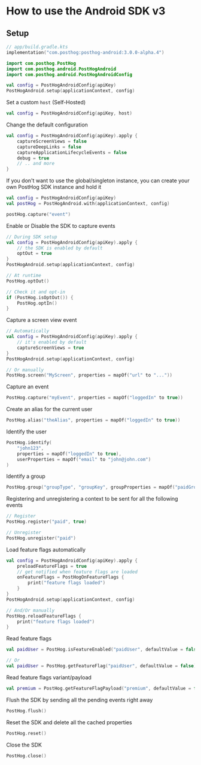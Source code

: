 How to use the Android SDK v3
============

## Setup

```kotlin
// app/build.gradle.kts
implementation("com.posthog:posthog-android:3.0.0-alpha.4")
```

```kotlin
import com.posthog.PostHog
import com.posthog.android.PostHogAndroid
import com.posthog.android.PostHogAndroidConfig

val config = PostHogAndroidConfig(apiKey)
PostHogAndroid.setup(applicationContext, config)
```

Set a custom `host` (Self-Hosted)

```kotlin
val config = PostHogAndroidConfig(apiKey, host)
```

Change the default configuration

```kotlin
val config = PostHogAndroidConfig(apiKey).apply { 
    captureScreenViews = false
    captureDeepLinks = false
    captureApplicationLifecycleEvents = false
    debug = true
    // .. and more
}
```

If you don't want to use the global/singleton instance, you can create your own PostHog SDK instance
and hold it

```kotlin
val config = PostHogAndroidConfig(apiKey)
val postHog = PostHogAndroid.with(applicationContext, config)

postHog.capture("event")
```

Enable or Disable the SDK to capture events

```kotlin
// During SDK setup
val config = PostHogAndroidConfig(apiKey).apply {
    // the SDK is enabled by default
    optOut = true
}
PostHogAndroid.setup(applicationContext, config)

// At runtime
PostHog.optOut()

// Check it and opt-in
if (PostHog.isOptOut()) {
    PostHog.optIn()
}
```

Capture a screen view event

```kotlin
// Automatically
val config = PostHogAndroidConfig(apiKey).apply {
    // it's enabled by default
    captureScreenViews = true
}
PostHogAndroid.setup(applicationContext, config)

// Or manually
PostHog.screen("MyScreen", properties = mapOf("url" to "..."))
```

Capture an event

```kotlin
PostHog.capture("myEvent", properties = mapOf("loggedIn" to true))
```

Create an alias for the current user

```kotlin
PostHog.alias("theAlias", properties = mapOf("loggedIn" to true))
```

Identify the user

```kotlin
PostHog.identify(
    "john123", 
    properties = mapOf("loggedIn" to true), 
    userProperties = mapOf("email" to "john@john.com")
)
```

Identify a group

```kotlin
PostHog.group("groupType", "groupKey", groupProperties = mapOf("paidGroup" to true))
```

Registering and unregistering a context to be sent for all the following events

```kotlin
// Register
PostHog.register("paid", true)

// Unregister
PostHog.unregister("paid")
```

Load feature flags automatically

```kotlin
val config = PostHogAndroidConfig(apiKey).apply {
    preloadFeatureFlags = true
    // get notified when feature flags are loaded
    onFeatureFlags = PostHogOnFeatureFlags {
        print("feature flags loaded")
    }
}
PostHogAndroid.setup(applicationContext, config)

// And/Or manually
PostHog.reloadFeatureFlags {
    print("feature flags loaded")
}
```

Read feature flags

```kotlin
val paidUser = PostHog.isFeatureEnabled("paidUser", defaultValue = false)

// Or
val paidUser = PostHog.getFeatureFlag("paidUser", defaultValue = false) as Boolean
```

Read feature flags variant/payload

```kotlin
val premium = PostHog.getFeatureFlagPayload("premium", defaultValue = false) as Boolean
```

Flush the SDK by sending all the pending events right away

```kotlin
PostHog.flush()
```

Reset the SDK and delete all the cached properties

```kotlin
PostHog.reset()
```

Close the SDK

```kotlin
PostHog.close()
```

